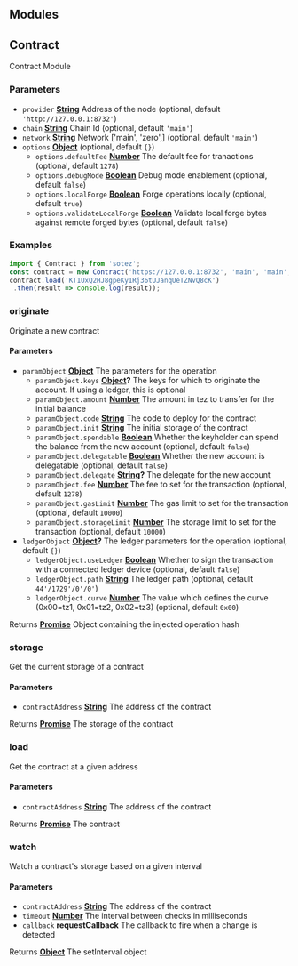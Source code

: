 <!-- Generated by documentation.js. Update this documentation by updating the source code. -->

## Modules




## Contract

Contract Module

### Parameters

-   `provider` **[String][1]** Address of the node (optional, default `'http://127.0.0.1:8732'`)
-   `chain` **[String][1]** Chain Id (optional, default `'main'`)
-   `network` **[String][1]** Network ['main', 'zero',] (optional, default `'main'`)
-   `options` **[Object][2]**  (optional, default `{}`)
    -   `options.defaultFee` **[Number][3]** The default fee for tranactions (optional, default `1278`)
    -   `options.debugMode` **[Boolean][4]** Debug mode enablement (optional, default `false`)
    -   `options.localForge` **[Boolean][4]** Forge operations locally (optional, default `true`)
    -   `options.validateLocalForge` **[Boolean][4]** Validate local forge bytes against remote forged bytes (optional, default `false`)

### Examples

```javascript
import { Contract } from 'sotez';
const contract = new Contract('https://127.0.0.1:8732', 'main', 'main', { defaultFee: 1275 })
contract.load('KT1UxQ2HJ8gpeKy1Rj36tUJanqUeTZNvQ8cK')
 .then(result => console.log(result));
```

### originate

Originate a new contract

#### Parameters

-   `paramObject` **[Object][2]** The parameters for the operation
    -   `paramObject.keys` **[Object][2]?** The keys for which to originate the account. If using a ledger, this is optional
    -   `paramObject.amount` **[Number][3]** The amount in tez to transfer for the initial balance
    -   `paramObject.code` **[String][1]** The code to deploy for the contract
    -   `paramObject.init` **[String][1]** The initial storage of the contract
    -   `paramObject.spendable` **[Boolean][4]** Whether the keyholder can spend the balance from the new account (optional, default `false`)
    -   `paramObject.delegatable` **[Boolean][4]** Whether the new account is delegatable (optional, default `false`)
    -   `paramObject.delegate` **[String][1]?** The delegate for the new account
    -   `paramObject.fee` **[Number][3]** The fee to set for the transaction (optional, default `1278`)
    -   `paramObject.gasLimit` **[Number][3]** The gas limit to set for the transaction (optional, default `10000`)
    -   `paramObject.storageLimit` **[Number][3]** The storage limit to set for the transaction (optional, default `10000`)
-   `ledgerObject` **[Object][2]?** The ledger parameters for the operation (optional, default `{}`)
    -   `ledgerObject.useLedger` **[Boolean][4]** Whether to sign the transaction with a connected ledger device (optional, default `false`)
    -   `ledgerObject.path` **[String][1]** The ledger path (optional, default `44'/1729'/0'/0'`)
    -   `ledgerObject.curve` **[Number][3]** The value which defines the curve (0x00=tz1, 0x01=tz2, 0x02=tz3) (optional, default `0x00`)

Returns **[Promise][5]** Object containing the injected operation hash

### storage

Get the current storage of a contract

#### Parameters

-   `contractAddress` **[String][1]** The address of the contract

Returns **[Promise][5]** The storage of the contract

### load

Get the contract at a given address

#### Parameters

-   `contractAddress` **[String][1]** The address of the contract

Returns **[Promise][5]** The contract

### watch

Watch a contract's storage based on a given interval

#### Parameters

-   `contractAddress` **[String][1]** The address of the contract
-   `timeout` **[Number][3]** The interval between checks in milliseconds
-   `callback` **requestCallback** The callback to fire when a change is detected

Returns **[Object][2]** The setInterval object

[1]: https://developer.mozilla.org/docs/Web/JavaScript/Reference/Global_Objects/String

[2]: https://developer.mozilla.org/docs/Web/JavaScript/Reference/Global_Objects/Object

[3]: https://developer.mozilla.org/docs/Web/JavaScript/Reference/Global_Objects/Number

[4]: https://developer.mozilla.org/docs/Web/JavaScript/Reference/Global_Objects/Boolean

[5]: https://developer.mozilla.org/docs/Web/JavaScript/Reference/Global_Objects/Promise
